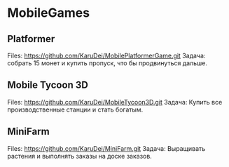 # MobileGames
## Platformer
Files: https://github.com/KaruDei/MobilePlatformerGame.git
Задача: собрать 15 монет и купить пропуск, что бы продвинуться дальше.

## Mobile Tycoon 3D
Files: https://github.com/KaruDei/MobileTycoon3D.git
Задача: Купить все производственные станции и стать богатым.

## MiniFarm
Files: https://github.com/KaruDei/MiniFarm.git
Задача: Выращивать растения и выполнять заказы на доске заказов.
